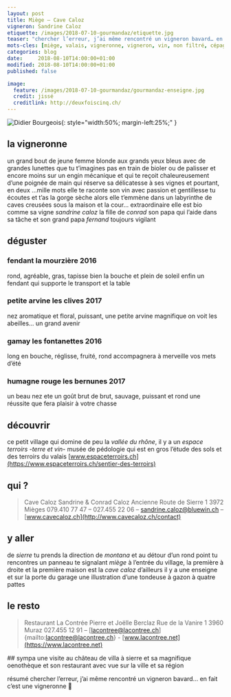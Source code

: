 ```yaml
---
layout: post
title: Miège — Cave Caloz
vigneron: Sandrine Caloz
etiquette: /images/2018-07-10-gourmandaz/etiquette.jpg
teaser: "chercher l’erreur, j’ai même rencontré un vigneron bavard… en fait c’est une vigneronne"
mots-cles: [miège, valais, vigneronne, vigneron, vin, non filtré, cépage, cave, bouteille, terroir, degustation, 5dl, 7dl, 50cl, 70cl, 75cl]
categories: blog
date:     2018-08-10T14:00:00+01:00
modified: 2018-08-10T14:00:00+01:00
published: false

image:
  feature: /images/2018-07-10-gourmandaz/gourmandaz-enseigne.jpg
  credit: jissé
  creditlink: http://deuxfoiscinq.ch/
---
```


![Didier Bourgeois][i1]{: style="width:50%; margin-left:25%;" }

[i1]: ../../images/2018-07-10-gourmandaz/gourmandaz-vigneron.jpg

## la vigneronne
un grand bout de jeune femme blonde aux grands yeux bleus avec de grandes lunettes que tu t’imagines pas en train de bioler ou de palisser et encore moins sur un engin mécanique et qui te reçoit chaleureusement d’une poignée de main qui réserve sa délicatesse à ses vignes et pourtant, en deux …mille mots elle te raconte son vin avec passion et gentillesse
tu écoutes et t’as la gorge sèche alors elle t’emmène dans un labyrinthe de caves creusées sous la maison et la cour… extraordinaire
elle est bio comme sa vigne *sandrine caloz* la fille de *conrad* son papa qui l’aide dans sa tâche et son grand papa *fernand* toujours vigilant

## déguster
### fendant la mourzière  2016
rond, agréable, gras, tapisse bien la bouche et plein de soleil
enfin un fendant qui supporte le transport et la table

### petite arvine les clives 2017
nez aromatique et floral, puissant, une petite arvine magnifique
on voit les abeilles… un grand avenir

### gamay les fontanettes 2016
long en bouche, réglisse, fruité, rond
accompagnera à merveille vos mets d’été

### humagne rouge les bernunes 2017
un beau nez ete un goût brut de brut, sauvage, puissant et rond
une réussite que fera plaisir à votre chasse

## découvrir
ce petit village qui domine de peu la *vallée du rhône*, il y a un *espace terroirs -terre et vin-* musée de pédologie qui est en gros l’étude des sols et des terroirs du valais [www.espaceterroirs.ch](https://www.espaceterroirs.ch/sentier-des-terroirs)

## qui ?
> Cave Caloz
> Sandrine & Conrad Caloz
> Ancienne Route de Sierre 1
> 3972 Mièges
> 079.410 77 47 – 027.455 22 06 – [sandrine.caloz@bluewin.ch](mailto:sandrine.caloz@bluewin.ch) – [www.cavecaloz.ch](http://www.cavecaloz.ch/contact)

## y aller
de *sierre* tu prends la direction de *montana* et au détour d’un rond point tu rencontres un panneau te signalant *miège*
à l’entrée du village, la première à droite et la première maison est la *cave caloz* d’ailleurs il y a une enseigne et sur la porte du garage une illustration d’une tondeuse à gazon à quatre pattes

## le resto
> Restaurant La Contrée
> Pierre et Joëlle Berclaz
> Rue de la Vanire 1
> 3960 Muraz
> 027.455 12 91 – [lacontree@lacontree.ch]{mailto:lacontree@lacontree.ch} - [www.lacontree.net](https://www.lacontree.net)

## sympa
une visite au château de villa à sierre et sa magnifique oenothèque et son restaurant avec vue sur la ville et sa région


résumé
chercher l’erreur, j’ai même rencontré un vigneron bavard… en fait c’est une vigneronne 
